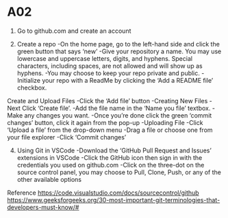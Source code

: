 # A02
 
1. Go to github.com and create an account

2. Create a repo
-On the home page, go to the left-hand side and click the green button that says ‘new’
-Give your repository a name. You may use lowercase and uppercase letters, digits, and hyphens. Special characters, including spaces, are not allowed and will show up as hyphens.
-You may choose to keep your repo private and public.
-Initialize your repo with a ReadMe by clicking the ‘Add a README file’ checkbox.

Create and Upload Files
-Click the ‘Add file’ button 
-Creating New Files
  -Next Click ‘Create file’. 
  -Add the file name in the ‘Name you file’ textbox. 
  -Make any changes you want. 
  -Once you’re done click the green ‘commit changes’ button, click it again from the pop-up
-Uploading File
  -Click ‘Upload a file’ from the drop-down menu
  -Drag a file or choose one from your file explorer
  -Click ‘Commit changes’

4. Using Git in VSCode
-Download the ‘GitHub Pull Request and Issues’ extensions in VSCode
-Click the GitHub icon then sign in with the credentials you used on github.com
-Click on the three-dot on the source control panel, you may choose to Pull, Clone, Push, or any of the other available options


Reference
https://code.visualstudio.com/docs/sourcecontrol/github
https://www.geeksforgeeks.org/30-most-important-git-terminologies-that-developers-must-know/#
